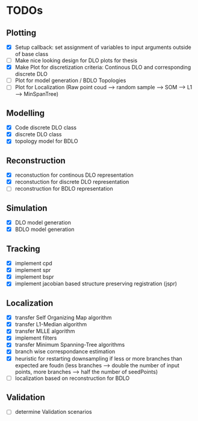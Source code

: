 # TODOs

## Plotting
- [x] Setup callback: set assignment of variables to input arguments outside of base class
- [ ] Make nice looking design for DLO plots for thesis
- [x] Make Plot for discretization criteria: Continous DLO and corresponding discrete DLO
- [ ] Plot for model generation / BDLO Topologies
- [ ] Plot for Localization (Raw point coud --> random sample --> SOM --> L1 --> MinSpanTree)

## Modelling
- [x] Code discrete DLO class
- [x] discrete DLO class
- [x] topology model for BDLO

## Reconstruction
- [x] reconstuction for continous DLO representation
- [x] reconstuction for discrete DLO representation
- [ ] reconstruction for BDLO representation

## Simulation
- [x] DLO model generation
- [x] BDLO model generation

## Tracking
- [x] implement cpd
- [x] implement spr
- [x] implement bspr
- [x] implement jacobian based structure preserving registration (jspr)

## Localization
- [x] transfer Self Organizing Map algorithm
- [x] transfer L1-Median algorithm
- [x] transfer MLLE algorithm
- [x] implement filters
- [x] transfer Minimum Spanning-Tree algorithms
- [x] branch wise correspondance estimation
- [x] heuristic for restarting downsampling if less or more branches than expected are foudn (less branches --> double the number of input points, more branches --> half the number of seedPoints)
- [ ] localization based on reconstruction for BDLO

## Validation
- [ ] determine Validation scenarios